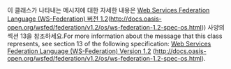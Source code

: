 <span data-ttu-id="7726c-101">이 클래스가 나타내는 메시지에 대한 자세한 내용은 [Web Services Federation Language (WS-Federation) 버전 1.2](http://docs.oasis-open.org/wsfed/federation/v1.2/os/ws-federation-1.2-spec-os.html)(http://docs.oasis-open.org/wsfed/federation/v1.2/os/ws-federation-1.2-spec-os.html)) 사양의 섹션 13을 참조하세요.</span><span class="sxs-lookup"><span data-stu-id="7726c-101">For more information about the message that this class represents, see section 13 of the following specification: [Web Services Federation Language (WS-Federation) Version 1.2](http://docs.oasis-open.org/wsfed/federation/v1.2/os/ws-federation-1.2-spec-os.html) (http://docs.oasis-open.org/wsfed/federation/v1.2/os/ws-federation-1.2-spec-os.html).</span></span>
